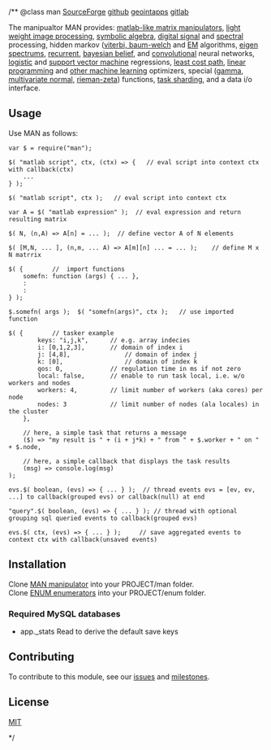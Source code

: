 /**
@class man
	[SourceForge](https://sourceforge.net) 
	[github](https://github.com/acmesds/jslab) 
	[geointapps](https://git.geointapps.org/acmesds/jslab)
	[gitlab](https://gitlab.west.nga.ic.gov/acmesds/jslab)

The manipualtor MAN provides: 
[matlab-like matrix manipulators](https://www.npmjs.com/package/mathjs), 
[light weight image processing](https://www.npmjs.com/package/lwip), 
[symbolic algebra](https://www.npmjs.com/package/mathjs), 
[digital signal](https://www.npmjs.com/package/dsp) and [spectral](https://www.npmjs.com/package/fft-js) processing, 
hidden markov ([viterbi, baum-welch](https://www.npmjs.com/package/nodehmm) and
[EM](https://www.npmjs.com/package/expectation-maximization) algorithms,
[eigen spectrums](https://www.npmjs.com/package/node-svd),
[recurrent](https://www.npmjs.com/package/recurrent-js),
[bayesian belief](https://www.npmjs.com/package/jsbayes), and
[convolutional](http://caffe.berkeleyvision.org/) neural networks,
[logistic](https://www.npmjs.com/package/newton-raphson-method) and
[support vector machine](https://www.npmjs.com/package/node-svm) regressions,
[least cost path](https://www.npmjs.com/package/edmonds-blossom),
[linear programming](https://www.npmjs.com/package/javascript-lp-solver)
and [other machine learning](https://www.npmjs.com/package/ml) optimizers,
special ([gamma](https://www.npmjs.com/package/gamma), 
[multivariate normal](https://www.npmjs.com/package/multivariate-normal), 
[rieman-zeta](https://www.npmjs.com/package/math-riemann-zeta)) functions,
[task sharding](https://github.com/ACMESDS/totem),
and a data i/o interface.

## Usage

Use MAN as follows:

	var $ = require("man");
	
	$( "matlab script", ctx, (ctx) => {   // eval script into context ctx with callback(ctx)
		...
	} );

	$( "matlab script", ctx );   // eval script into context ctx

	var A = $( "matlab expression" );  // eval expression and return resulting matrix
	
	$( N, (n,A) => A[n] = ... );  // define vector A of N elements

	$( [M,N, ... ], (n,m, ... A) => A[m][n] ... = ... );	// define M x N matrrix

	$( {		//  import functions
		somefn: function (args) { ... },
		:
		:
	} );
	
	$.somefn( args );  $( "somefn(args)", ctx );   // use imported function
	
	$( {  		// tasker example
			keys: "i,j,k",  	// e.g. array indecies
			i: [0,1,2,3],  		// domain of index i
			j: [4,8],				// domain of index j
			k: [0],					// domain of index k
			qos: 0,				// regulation time in ms if not zero
			local: false, 		// enable to run task local, i.e. w/o workers and nodes
			workers: 4, 		// limit number of workers (aka cores) per node
			nodes: 3 			// limit number of nodes (ala locales) in the cluster
		}, 

		// here, a simple task that returns a message 
		($) => "my result is " + (i + j*k) + " from " + $.worker + " on "  + $.node,

		// here, a simple callback that displays the task results
		(msg) => console.log(msg) 
	);
	
	evs.$( boolean, (evs) => { ... } );  // thread events evs = [ev, ev, ...] to callback(grouped evs) or callback(null) at end
	
	"query".$( boolean, (evs) => { ... } );	// thread with optional grouping sql queried events to callback(grouped evs)
	
	evs.$( ctx, (evs) => { ... } );		// save aggregated events to context ctx with callback(unsaved events)

## Installation

Clone [MAN manipulator](https://github.com/acmesds/man) into your PROJECT/man folder.  
Clone [ENUM enumerators](https://github.com/acmesds/enum) into your PROJECT/enum folder.  

### Required MySQL databases

* app._stats Read  to derive the default save keys

## Contributing

To contribute to this module, see our [issues](https://totem.west.ile.nga.ic.gov/issues.view)
and [milestones](https://totem.west.ile.nga.ic.gov/milestones.view).

## License

[MIT](LICENSE)

*/